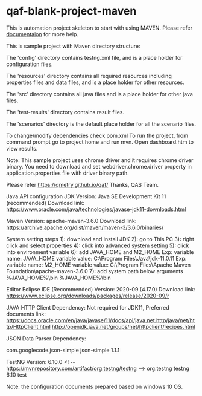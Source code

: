 # qaf-blank-project-maven

This is automation project skeleton to start with using MAVEN. Please refer [documentaion](https://qmetry.github.io/qaf/) for more help.


This is sample project with Maven directory structure:
 
The 'config' directory contains testng.xml file, and is a place holder for configuration files.

The 'resources' directory contains all required resources including properties files and data files, and is a place holder for other resources.

The 'src' directory contains all java files and is a place holder for other java files.

The 'test-results' directory contains result files.

The 'scenarios' directory is the default place holder for all the scenario files. 


To change/modify dependencies check pom.xml
To run the project, from command prompt go to project home and run mvn. Open dashboard.htm to view results.

Note: This sample project uses chrome driver and it requires chrome driver binary.
You need to download and set webdriver.chrome.driver property in application.properties file with driver binary path.

Please refer https://qmetry.github.io/qaf/ 
Thanks,
QAS Team.



Java API configuration 
JDK
Version: Java SE Development Kit 11 (recommended)
Download link:
 https://www.oracle.com/java/technologies/javase-jdk11-downloads.html

Maven
Version: apache-maven-3.6.0
Download link: 
https://archive.apache.org/dist/maven/maven-3/3.6.0/binaries/

System setting steps
1): download and install JDK
2): go to This PC 
3):  right click and select properties 
4): click into advanced system setting
5): click into environment variable
6): add JAVA_HOME and M2_HOME 
  Exp: variable name:  JAVA_HOME variable value: C:\Program Files\Java\jdk-11.0.11
  Exp: variable name:  M2_HOME 
  variable value: C:\Program Files\Apache Maven Foundation\apache-maven-3.6.0
 7): add system path below arguments
%JAVA_HOME%\bin 
 %JAVA_HOME%\bin
 

Editor
Eclipse IDE (Recommended)
Version:  2020-09 (4.17.0)
Download link: 
https://www.eclipse.org/downloads/packages/release/2020-09/r


JAVA HTTP Client
Dependency:
Not required for JDK11, 
Preferred documents link:
https://docs.oracle.com/en/java/javase/11/docs/api/java.net.http/java/net/http/HttpClient.html
http://openjdk.java.net/groups/net/httpclient/recipes.html


JSON Data Parser
Dependency:
<!-- https://mvnrepository.com/artifact/com.googlecode.json-simple/json-simple -->
<dependency>
<groupId>com.googlecode.json-simple</groupId>
<artifactId>json-simple</artifactId>
<version>1.1.1</version>
</dependency>


TestNG 
Version: 6.10.0
<! -- https://mvnrepository.com/artifact/org.testng/testng -->
<dependency>
    <groupId>org.testng</groupId>
    <artifactId>testng</artifactId>
    <version>6.10</version>
    <scope>test</scope>
</dependency>


Note: the configuration documents prepared based on windows 10 OS.





